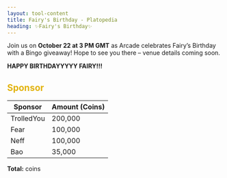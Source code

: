 ```yaml
---
layout: tool-content
title: Fairy's Birthday - Platopedia
heading: ✨Fairy's Birthday✨
---
```


<style>
h2                    { color:#e2b30d !important }
h4                    { color:#008080 !important;font-size:var(--unit-text-B) !important }
.syotimer-cell__value { border-color:#e2b30d !important }
.syotimer-cell__unit  { color:#e2b30d }
</style>

<div class="linebreak"></div>

<div class="content-image" data-url="/docs/assets/images/events/fairybday/fairybday-banner.png" data-width="690px" data-label=""></div>

<div class="linebreak"></div>

Join us on **October 22 at 3 PM GMT** as Arcade celebrates Fairy’s Birthday with a Bingo giveaway! Hope to see you there – venue details coming soon.

<div class="linebreak"></div>

<div class="content-countdown text-center" data-datetime="2024-10-22T15:00:00+00:00"><b>HAPPY BIRTHDAYYYYY FAIRY!!!</b></div>

<div class="linebreak"></div>

## Sponsor

<table id="sponsors" class="table table-bordered">
    <thead>
        <tr>
            <th class="w-50">Sponsor</th>
            <th class="w-50">Amount (Coins)</th>
        </tr>
    </thead>
    <tbody>
        <tr>
            <td>TrolledYou</td>
            <td>200,000</td>
        </tr>
        <tr>
            <td>Fear</td>
            <td>100,000</td>
        </tr>
        <tr>
            <td>Neff</td>
            <td>100,000</td>
        </tr>
        <tr>
            <td>Bao</td>
            <td>35,000</td>
        </tr>
    </tbody>
</table>

<div class="linebreak"></div>

<p class="text-center"><b>Total:</b> <span class="content-custom" data-code="$('#sponsors tbody tr td:nth-child(2)').total()"></span> coins</p>

<div class="linebreak"></div>
